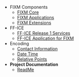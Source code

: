 - FIXM Components
  - [FIXM Core](understanding/Understanding-FIXM-Core.md)
  - [FIXM Applications](understanding/Understanding-FIXM-Applications.md)
  - [FIXM Extensions](understanding/Understanding-FIXM-Extensions.md)
- FF-ICE
  - [FF-ICE Release 1 Services](understanding/The-FFICE-Release-1-Services.md)
  - [FF-ICE Application for FIXM](understanding/Understanding-the-FFICE-Application-for-FIXM.md)
- Encoding
  - [Contact Information](encoding/Encoding-Contact-Information.md)
  - [Date Time](encoding/Encoding-Date-Time.md)
  - [Relative Points](encoding/Encoding-Relative-Points.md)
- **Project Documentation**
  - [ReadMe](https://github.com/fgraciani/testingdocsify)

